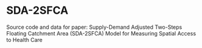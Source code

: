 # SDA-2SFCA
 Source code and data for paper: Supply-Demand Adjusted Two-Steps Floating Catchment Area (SDA-2SFCA) Model for Measuring Spatial Access to Health Care 

